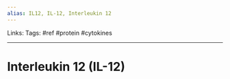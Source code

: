 ```yaml
---
alias: IL12, IL-12, Interleukin 12
---
```


Links: 
Tags: #ref #protein #cytokines 

-----

# Interleukin 12 (IL-12)
